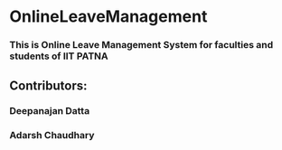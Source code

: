 # OnlineLeaveManagement
### This is Online Leave Management System for faculties and students of IIT PATNA

## Contributors:
### Deepanajan Datta
### Adarsh Chaudhary

